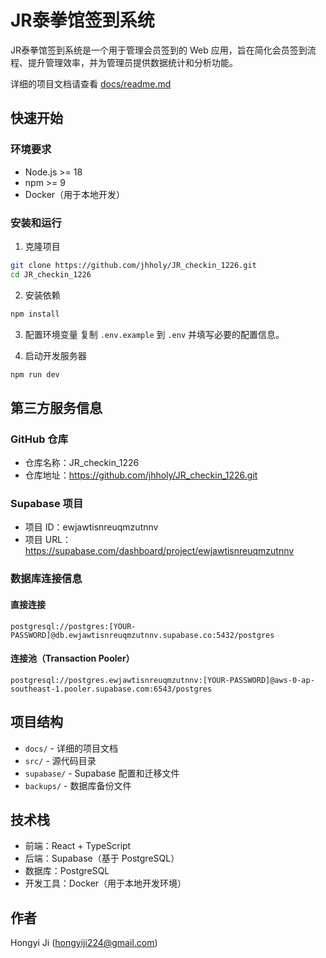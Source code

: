 # JR泰拳馆签到系统

JR泰拳馆签到系统是一个用于管理会员签到的 Web 应用，旨在简化会员签到流程、提升管理效率，并为管理员提供数据统计和分析功能。

详细的项目文档请查看 [docs/readme.md](docs/readme.md)

## 快速开始

### 环境要求
- Node.js >= 18
- npm >= 9
- Docker（用于本地开发）

### 安装和运行
1. 克隆项目
```bash
git clone https://github.com/jhholy/JR_checkin_1226.git
cd JR_checkin_1226
```

2. 安装依赖
```bash
npm install
```

3. 配置环境变量
复制 `.env.example` 到 `.env` 并填写必要的配置信息。

4. 启动开发服务器
```bash
npm run dev
```

## 第三方服务信息

### GitHub 仓库
- 仓库名称：JR_checkin_1226
- 仓库地址：https://github.com/jhholy/JR_checkin_1226.git

### Supabase 项目
- 项目 ID：ewjawtisnreuqmzutnnv
- 项目 URL：https://supabase.com/dashboard/project/ewjawtisnreuqmzutnnv

### 数据库连接信息
#### 直接连接
```
postgresql://postgres:[YOUR-PASSWORD]@db.ewjawtisnreuqmzutnnv.supabase.co:5432/postgres
```

#### 连接池（Transaction Pooler）
```
postgresql://postgres.ewjawtisnreuqmzutnnv:[YOUR-PASSWORD]@aws-0-ap-southeast-1.pooler.supabase.com:6543/postgres
```

## 项目结构
- `docs/` - 详细的项目文档
- `src/` - 源代码目录
- `supabase/` - Supabase 配置和迁移文件
- `backups/` - 数据库备份文件

## 技术栈
- 前端：React + TypeScript
- 后端：Supabase（基于 PostgreSQL）
- 数据库：PostgreSQL
- 开发工具：Docker（用于本地开发环境）

## 作者
Hongyi Ji (hongyiji224@gmail.com) 